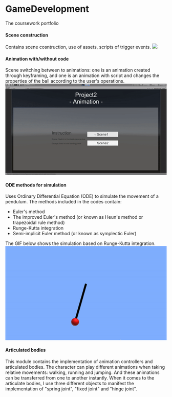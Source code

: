 # GameDevelopment
The coursework portfolio

#### Scene construction

Contains scene cosntruction, use of assets, scripts of trigger events.
![](https://github.com/RiverLeeGitHub/GameDevelopment/blob/master/Scene%20construction/demo.gif?raw=true)

#### Animation with/without code

Scene switching between to animations: one is an animation created through keyframing, and one is an animation with script and changes the properties of the ball according to the user's operations.
![](https://github.com/RiverLeeGitHub/GameDevelopment/blob/master/Animation%20with%20or%20without%20codes/demo.gif?raw=true)

#### ODE methods for simulation

Uses Ordinary Differential Equation (ODE) to simulate the movement of a pendulum. The methods included in the codes contain: 
* Euler's method
* The improved Euler's method (or known as Heun's method or trapezoidal rule method)
* Runge-Kutta integration
* Semi-implicit Euler method (or known as symplectic Euler)

The GIF below shows the simulation based on Runge-Kutta integration.
![](https://github.com/RiverLeeGitHub/GameDevelopment/blob/master/ODE%20simulation/demo.gif?raw=true)

#### Articulated bodies

This module contains the implementation of animation controllers and articulated bodies. The character can play different animations when taking relative movements: walking, running and jumping. And these animations can be transferred from one to another instantly. When it comes to the articulate bodies, I use three different objects to manifest the implementation of "spring joint", "fixed joint" and "hinge joint".

